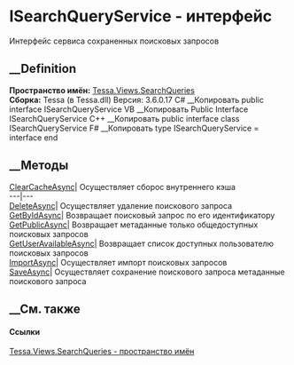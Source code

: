 # ISearchQueryService - интерфейс
Интерфейс сервиса сохраненных поисковых запросов
## __Definition
 **Пространство имён:**
[Tessa.Views.SearchQueries](N_Tessa_Views_SearchQueries.htm)  
 **Сборка:** Tessa (в Tessa.dll) Версия: 3.6.0.17
C# __Копировать
     public interface ISearchQueryService
VB __Копировать
     Public Interface ISearchQueryService
C++ __Копировать
     public interface class ISearchQueryService
F# __Копировать
     type ISearchQueryService = interface end
##  __Методы
[ClearCacheAsync](M_Tessa_Views_SearchQueries_ISearchQueryService_ClearCacheAsync.htm)|
Осуществляет сборос внутреннего кэша  
---|---  
[DeleteAsync](M_Tessa_Views_SearchQueries_ISearchQueryService_DeleteAsync.htm)|
Осуществляет удаление поискового запроса  
[GetByIdAsync](M_Tessa_Views_SearchQueries_ISearchQueryService_GetByIdAsync.htm)|
Возвращает поисковый запрос по его идентификатору  
[GetPublicAsync](M_Tessa_Views_SearchQueries_ISearchQueryService_GetPublicAsync.htm)|
Возвращает метаданные только общедоступных поисковых запросов  
[GetUserAvailableAsync](M_Tessa_Views_SearchQueries_ISearchQueryService_GetUserAvailableAsync.htm)|
Возвращает список доступных пользователю поисковых запросов  
[ImportAsync](M_Tessa_Views_SearchQueries_ISearchQueryService_ImportAsync.htm)|
Осуществляет импорт поисковых запросов  
[SaveAsync](M_Tessa_Views_SearchQueries_ISearchQueryService_SaveAsync.htm)|
Осуществляет сохранение поискового запроса метаданные поискового запроса  
## __См. также
#### Ссылки
[Tessa.Views.SearchQueries - пространство
имён](N_Tessa_Views_SearchQueries.htm)
